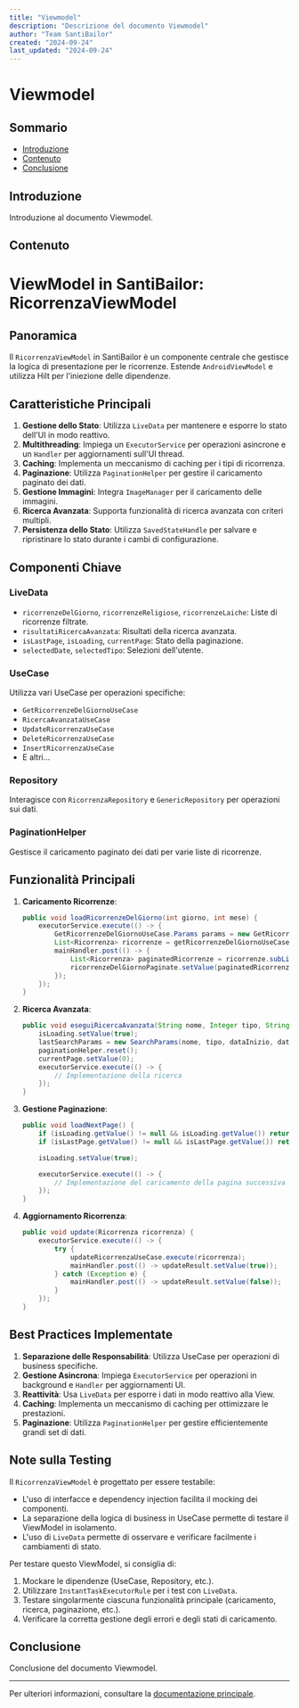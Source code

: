 ```yaml
---
title: "Viewmodel"
description: "Descrizione del documento Viewmodel"
author: "Team SantiBailor"
created: "2024-09-24"
last_updated: "2024-09-24"
---
```


# Viewmodel

## Sommario
- [Introduzione](#introduzione)
- [Contenuto](#contenuto)
- [Conclusione](#conclusione)

## Introduzione
Introduzione al documento Viewmodel.

## Contenuto
# ViewModel in SantiBailor: RicorrenzaViewModel

## Panoramica
Il `RicorrenzaViewModel` in SantiBailor è un componente centrale che gestisce la logica di presentazione per le ricorrenze. Estende `AndroidViewModel` e utilizza Hilt per l'iniezione delle dipendenze.

## Caratteristiche Principali

1. **Gestione dello Stato**: Utilizza `LiveData` per mantenere e esporre lo stato dell'UI in modo reattivo.
2. **Multithreading**: Impiega un `ExecutorService` per operazioni asincrone e un `Handler` per aggiornamenti sull'UI thread.
3. **Caching**: Implementa un meccanismo di caching per i tipi di ricorrenza.
4. **Paginazione**: Utilizza `PaginationHelper` per gestire il caricamento paginato dei dati.
5. **Gestione Immagini**: Integra `ImageManager` per il caricamento delle immagini.
6. **Ricerca Avanzata**: Supporta funzionalità di ricerca avanzata con criteri multipli.
7. **Persistenza dello Stato**: Utilizza `SavedStateHandle` per salvare e ripristinare lo stato durante i cambi di configurazione.

## Componenti Chiave

### LiveData
- `ricorrenzeDelGiorno`, `ricorrenzeReligiose`, `ricorrenzeLaiche`: Liste di ricorrenze filtrate.
- `risultatiRicercaAvanzata`: Risultati della ricerca avanzata.
- `isLastPage`, `isLoading`, `currentPage`: Stato della paginazione.
- `selectedDate`, `selectedTipo`: Selezioni dell'utente.

### UseCase
Utilizza vari UseCase per operazioni specifiche:
- `GetRicorrenzeDelGiornoUseCase`
- `RicercaAvanzataUseCase`
- `UpdateRicorrenzaUseCase`
- `DeleteRicorrenzaUseCase`
- `InsertRicorrenzaUseCase`
- E altri...

### Repository
Interagisce con `RicorrenzaRepository` e `GenericRepository` per operazioni sui dati.

### PaginationHelper
Gestisce il caricamento paginato dei dati per varie liste di ricorrenze.

## Funzionalità Principali

1. **Caricamento Ricorrenze**:
   ```java
   public void loadRicorrenzeDelGiorno(int giorno, int mese) {
       executorService.execute(() -> {
           GetRicorrenzeDelGiornoUseCase.Params params = new GetRicorrenzeDelGiornoUseCase.Params(giorno, mese);
           List<Ricorrenza> ricorrenze = getRicorrenzeDelGiornoUseCase.executeSync(params);
           mainHandler.post(() -> {
               List<Ricorrenza> paginatedRicorrenze = ricorrenze.subList(0, Math.min(ricorrenze.size(), PAGE_SIZE));
               ricorrenzeDelGiornoPaginate.setValue(paginatedRicorrenze);
           });
       });
   }
   ```

2. **Ricerca Avanzata**:
   ```java
   public void eseguiRicercaAvanzata(String nome, Integer tipo, String dataInizio, String dataFine) {
       isLoading.setValue(true);
       lastSearchParams = new SearchParams(nome, tipo, dataInizio, dataFine);
       paginationHelper.reset();
       currentPage.setValue(0);
       executorService.execute(() -> {
           // Implementazione della ricerca
       });
   }
   ```

3. **Gestione Paginazione**:
   ```java
   public void loadNextPage() {
       if (isLoading.getValue() != null && isLoading.getValue()) return;
       if (isLastPage.getValue() != null && isLastPage.getValue()) return;

       isLoading.setValue(true);

       executorService.execute(() -> {
           // Implementazione del caricamento della pagina successiva
       });
   }
   ```

4. **Aggiornamento Ricorrenza**:
   ```java
   public void update(Ricorrenza ricorrenza) {
       executorService.execute(() -> {
           try {
               updateRicorrenzaUseCase.execute(ricorrenza);
               mainHandler.post(() -> updateResult.setValue(true));
           } catch (Exception e) {
               mainHandler.post(() -> updateResult.setValue(false));
           }
       });
   }
   ```

## Best Practices Implementate

1. **Separazione delle Responsabilità**: Utilizza UseCase per operazioni di business specifiche.
2. **Gestione Asincrona**: Impiega `ExecutorService` per operazioni in background e `Handler` per aggiornamenti UI.
3. **Reattività**: Usa `LiveData` per esporre i dati in modo reattivo alla View.
4. **Caching**: Implementa un meccanismo di caching per ottimizzare le prestazioni.
5. **Paginazione**: Utilizza `PaginationHelper` per gestire efficientemente grandi set di dati.

## Note sulla Testing

Il `RicorrenzaViewModel` è progettato per essere testabile:
- L'uso di interfacce e dependency injection facilita il mocking dei componenti.
- La separazione della logica di business in UseCase permette di testare il ViewModel in isolamento.
- L'uso di `LiveData` permette di osservare e verificare facilmente i cambiamenti di stato.

Per testare questo ViewModel, si consiglia di:
1. Mockare le dipendenze (UseCase, Repository, etc.).
2. Utilizzare `InstantTaskExecutorRule` per i test con `LiveData`.
3. Testare singolarmente ciascuna funzionalità principale (caricamento, ricerca, paginazione, etc.).
4. Verificare la corretta gestione degli errori e degli stati di caricamento.

## Conclusione
Conclusione del documento Viewmodel.

---
Per ulteriori informazioni, consultare la [documentazione principale](../README.md).
